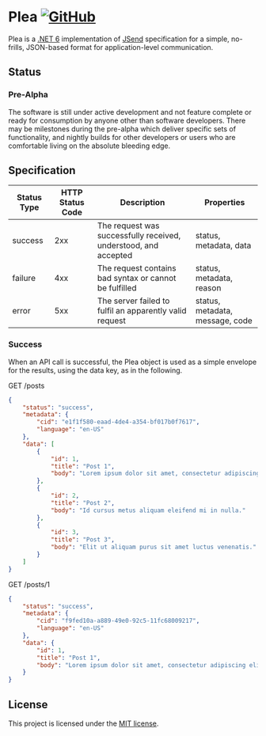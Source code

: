 ﻿# Plea [![GitHub](https://img.shields.io/github/license/kokhans/plea?style=flat-square)](LICENSE)

Plea is a [.NET 6](https://docs.microsoft.com/en-us/dotnet/core/whats-new/dotnet-6) implementation of [JSend](https://github.com/omniti-labs/jsend) specification for a simple, no-frills, JSON-based format for application-level communication.

## Status

### Pre-Alpha

The software is still under active development and not feature complete or ready for consumption by anyone other than software developers. There may be milestones during the pre-alpha which deliver specific sets of functionality, and nightly builds for other developers or users who are comfortable living on the absolute bleeding edge.

## Specification

|Status Type|HTTP Status Code|Description|Properties|
|-|-|-|-|
|success|2xx|The request was successfully received, understood, and accepted|status, metadata, data|
|failure|4xx|The request contains bad syntax or cannot be fulfilled|status, metadata, reason|
|error|5xx|The server failed to fulfil an apparently valid request|status, metadata, message, code|

### Success

When an API call is successful, the Plea object is used as a simple envelope for the results, using the data key, as in the following.

GET /posts

```json
{
	"status": "success",
	"metadata": {
		"cid": "e1f1f580-eaad-4de4-a354-bf017b0f7617",
		"language": "en-US"
	},
	"data": [
		{
			"id": 1,
			"title": "Post 1",
			"body": "Lorem ipsum dolor sit amet, consectetur adipiscing elit, sed do eiusmod tempor incididunt ut labore et dolore magna aliqua."
		},
		{
			"id": 2,
			"title": "Post 2",
			"body": "Id cursus metus aliquam eleifend mi in nulla."
		},
		{
			"id": 3,
			"title": "Post 3",
			"body": "Elit ut aliquam purus sit amet luctus venenatis."
		}
	]
}
```

GET /posts/1

```json
{
	"status": "success",
	"metadata": {
		"cid": "f9fed10a-a889-49e0-92c5-11fc68009217",
		"language": "en-US"
	},
	"data": {
		"id": 1,
		"title": "Post 1",
		"body": "Lorem ipsum dolor sit amet, consectetur adipiscing elit, sed do eiusmod tempor incididunt ut labore et dolore magna aliqua."
	}
}
```

## License

This project is licensed under the [MIT license](LICENSE).